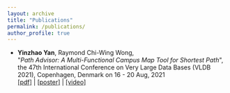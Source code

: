 ```yaml
---
layout: archive
title: "Publications"
permalink: /publications/
author_profile: true
---
```


* **Yinzhao Yan**, Raymond Chi-Wing Wong,  
"*Path Advisor: A Multi-Functional Campus Map Tool for Shortest Path*",    
the 47th International Conference on Very Large Data Bases (VLDB 2021), Copenhagen, Denmark on 16 - 20 Aug, 2021  
[[pdf]](https://yanyinzhao.github.io/files/PathAdvisor/PathAdvisor-paper.pdf) | [[poster]](https://yanyinzhao.github.io/files/PathAdvisor/PathAdvisor-poster.pdf) | [[video]](https://yanyinzhao.github.io/files/PathAdvisor/PathAdvisor-video.mp4)